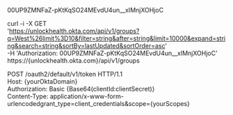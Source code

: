 00UP9ZMNFaZ-pKtKqSO24MEvdU4un__xIMnjXOHjoC

curl -i -X GET \
  'https://unlockhealth.okta.com/api/v1/groups?q=West%26limit%3D10&filter=string&after=string&limit=10000&expand=string&search=string&sortBy=lastUpdated&sortOrder=asc' \
  -H 'Authorization: 00UP9ZMNFaZ-pKtKqSO24MEvdU4un__xIMnjXOHjoC'
https://{unlockhealth.okta.com}/api/v1/groups


POST /oauth2/default/v1/token HTTP/1.1  
Host: {yourOktaDomain}  
Authorization: Basic {Base64(clientId:clientSecret)}  
Content-Type: application/x-www-form-urlencodedgrant_type=client_credentials&scope={yourScopes}